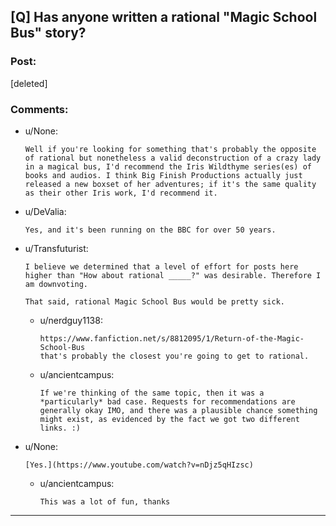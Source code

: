 ## [Q] Has anyone written a rational "Magic School Bus" story?

### Post:

[deleted]

### Comments:

- u/None:
  ```
  Well if you're looking for something that's probably the opposite of rational but nonetheless a valid deconstruction of a crazy lady in a magical bus, I'd recommend the Iris Wildthyme series(es) of books and audios. I think Big Finish Productions actually just released a new boxset of her adventures; if it's the same quality as their other Iris work, I'd recommend it.
  ```

- u/DeValia:
  ```
  Yes, and it's been running on the BBC for over 50 years.
  ```

- u/Transfuturist:
  ```
  I believe we determined that a level of effort for posts here higher than "How about rational _____?" was desirable. Therefore I am downvoting.

  That said, rational Magic School Bus would be pretty sick.
  ```

  - u/nerdguy1138:
    ```
    https://www.fanfiction.net/s/8812095/1/Return-of-the-Magic-School-Bus
    that's probably the closest you're going to get to rational.
    ```

  - u/ancientcampus:
    ```
    If we're thinking of the same topic, then it was a *particularly* bad case. Requests for recommendations are generally okay IMO, and there was a plausible chance something might exist, as evidenced by the fact we got two different links. :)
    ```

- u/None:
  ```
  [Yes.](https://www.youtube.com/watch?v=nDjz5qHIzsc)
  ```

  - u/ancientcampus:
    ```
    This was a lot of fun, thanks
    ```

---

